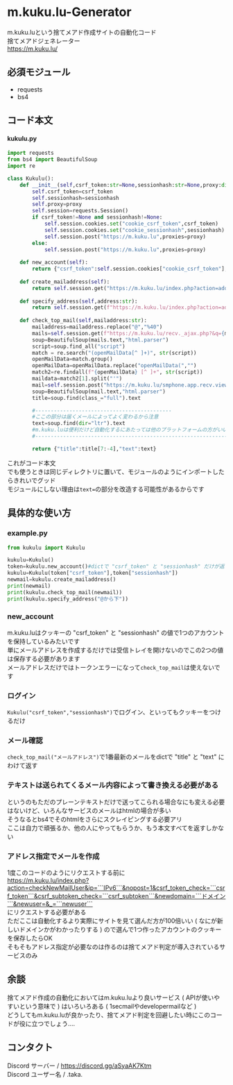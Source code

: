 # m.kuku.lu-Generator
m.kuku.luという捨てメアド作成サイトの自動化コード  
捨てメアドジェネレーター  
https://m.kuku.lu/
## 必須モジュール
- requests
- bs4
## コード本文
#### kukulu.py
```py
import requests
from bs4 import BeautifulSoup
import re

class Kukulu():
    def __init__(self,csrf_token:str=None,sessionhash:str=None,proxy:dict=None):
        self.csrf_token=csrf_token
        self.sessionhash=sessionhash
        self.proxy=proxy
        self.session=requests.Session()
        if csrf_token!=None and sessionhash!=None:
            self.session.cookies.set("cookie_csrf_token",csrf_token)
            self.session.cookies.set("cookie_sessionhash",sessionhash)
            self.session.post("https://m.kuku.lu",proxies=proxy)
        else:
            self.session.post("https://m.kuku.lu",proxies=proxy)
    
    def new_account(self):
        return {"csrf_token":self.session.cookies["cookie_csrf_token"],"sessionhash":self.session.cookies["cookie_sessionhash"]}
    
    def create_mailaddress(self):
        return self.session.get("https://m.kuku.lu/index.php?action=addMailAddrByAuto&nopost=1&by_system=1",proxies=self.proxy).text[3:]
    
    def specify_address(self,address:str):
        return self.session.get(f"https://m.kuku.lu/index.php?action=addMailAddrByManual&nopost=1&by_system=1&t=1716696234&csrf_token_check={self.csrf_token}&newdomain={address}",proxies=self.proxy).text[3:]
    
    def check_top_mail(self,mailaddress:str):
        mailaddress=mailaddress.replace("@","%40")
        mails=self.session.get(f"https://m.kuku.lu/recv._ajax.php?&q={mailaddress}&&nopost=1&csrf_token_check={self.csrf_token}",proxies=self.proxy)
        soup=BeautifulSoup(mails.text,"html.parser")
        script=soup.find_all("script")
        match = re.search("(openMailData[^ ]+)", str(script))
        openMailData=match.group()
        openMailData=openMailData.replace("openMailData(","")
        match2=re.findall(f"{openMailData} [^ ]+", str(script))
        maildata=match2[1].split("'")
        mail=self.session.post("https://m.kuku.lu/smphone.app.recv.view.php",data={"num":maildata[1],"key":maildata[3],"noscroll": "1"},proxies=self.proxy)
        soup=BeautifulSoup(mail.text,"html.parser")
        title=soup.find(class_="full").text

        #--------------------------------------------
        #ここの部分は届くメールによってよく変わるから注意
        text=soup.find(dir="ltr").text
        #m.kuku.luは便利だけど自動化するにあたっては他のプラットフォームの方がいい可能性アリ
        #----------------------------------------------------------------------------

        return {"title":title[7:-4],"text":text}
```
これがコード本文  
でも使うときは同じディレクトリに置いて、モジュールのようにインポートしたらきれいでグッド  
モジュールにしない理由は```text=```の部分を改造する可能性があるからです  
## 具体的な使い方
### example.py
```py
from kukulu import Kukulu

kukulu=Kukulu()
token=kukulu.new_account()#dictで "csrf_token" と "sessionhash" だけが返ってくる
kukulu=Kukulu(token["csrf_token"],token["sessionhash"])
newmail=kukulu.create_mailaddress()
print(newmail)
print(kukulu.check_top_mail(newmail))
print(kukulu.specify_address("@から下"))
```
### new_account
m.kuku.luはクッキーの "csrf_token" と "sessionhash" の値で1つのアカウントを保持しているみたいです    
単にメールアドレスを作成するだけでは受信トレイを開けないのでこの2つの値は保存する必要があります  
メールアドレスだけではトークンエラーになって```check_top_mail```は使えないです  
### ログイン  
```Kukulu("csrf_token","sessionhash")```でログイン、といってもクッキーをつけるだけ  
### メール確認  
```check_top_mail("メールアドレス")```で1番最新のメールをdictで "title" と "text" にわけて返す  
### テキストは送られてくるメール内容によって書き換える必要がある  
というのもただのプレーンテキストだけで送ってこられる場合なにも変える必要はないけど、いろんなサービスのメールはhtmlの場合が多い  
そうなるとbs4でそのhtmlをさらにスクレイピングする必要アリ  
ここは自力で頑張るか、他の人にやってもらうか、もう本文すべてを返すしかない  
### アドレス指定でメールを作成
1度このコードのようにリクエストする前に  
https://m.kuku.lu/index.php?action=checkNewMailUser&ip=```IPv6```&nopost=1&csrf_token_check=```csrf_token```&csrf_subtoken_check=```csrf_subtoken```&newdomain=```ドメイン```&newuser=&_=```newuser```  
にリクエストする必要がある  
ただここは自動化するより実際にサイトを見て選んだ方が100倍いい ( なにが新しいドメインかがわかったりする ) ので選んで1つ作ったアカウントのクッキーを保存したらOK  
そもそもアドレス指定が必要なのは作るのは捨てメアド判定が導入されているサービスのみ  
## 余談
捨てメアド作成の自動化においてはm.kuku.luより良いサービス ( APIが使いやすいという意味で ) はいろいろある ( 1secmailやdevelopermailなど )  
どうしてもm.kuku.luが良かったり、捨てメアド判定を回避したい時にこのコードが役に立つでしょう....
## コンタクト  
Discord サーバー / https://discord.gg/aSyaAK7Ktm  
Discord ユーザー名 / .taka.  
